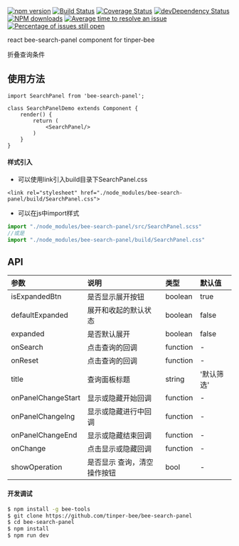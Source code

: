 [![npm version](https://img.shields.io/npm/v/bee-search-panel.svg)](https://www.npmjs.com/package/bee-search-panel)
[![Build Status](https://img.shields.io/travis/tinper-bee/bee-search-panel/master.svg)](https://travis-ci.org/tinper-bee/bee-search-panel)
[![Coverage Status](https://coveralls.io/repos/github/tinper-bee/bee-search-panel/badge.svg?branch=master)](https://coveralls.io/github/tinper-bee/bee-search-panel?branch=master)
[![devDependency Status](https://img.shields.io/david/dev/tinper-bee/bee-search-panel.svg)](https://david-dm.org/tinper-bee/bee-search-panel#info=devDependencies)
[![NPM downloads](http://img.shields.io/npm/dm/bee-search-panel.svg?style=flat)](https://npmjs.org/package/bee-search-panel)
[![Average time to resolve an issue](http://isitmaintained.com/badge/resolution/tinper-bee/bee-search-panel.svg)](http://isitmaintained.com/project/tinper-bee/bee-search-panel "Average time to resolve an issue")
[![Percentage of issues still open](http://isitmaintained.com/badge/open/tinper-bee/bee-search-panel.svg)](http://isitmaintained.com/project/tinper-bee/bee-search-panel "Percentage of issues still open")


react bee-search-panel component for tinper-bee

折叠查询条件

## 使用方法

```
import SearchPanel from 'bee-search-panel';

class SearchPanelDemo extends Component {
    render() {
        return (
            <SearchPanel/>
        )
    }
}
```
#### 样式引入
- 可以使用link引入build目录下SearchPanel.css
```
<link rel="stylesheet" href="./node_modules/bee-search-panel/build/SearchPanel.css">
```
- 可以在js中import样式
```js
import "./node_modules/bee-search-panel/src/SearchPanel.scss"
//或是
import "./node_modules/bee-search-panel/build/SearchPanel.css"
```


## API

|参数|说明|类型|默认值|
|:---|:-----|:----|:------|
|isExpandedBtn|是否显示展开按钮|boolean|true|
|defaultExpanded|展开和收起的默认状态|boolean|false|
|expanded|是否默认展开|boolean|false|
|onSearch|点击查询的回调|function|-|
|onReset|点击查询的回调|function|-|
|title|查询面板标题|string|'默认筛选'|
|onPanelChangeStart|显示或隐藏开始回调|function|-|
|onPanelChangeIng|显示或隐藏进行中回调|function|-|
|onPanelChangeEnd|显示或隐藏结束回调|function|-|
|onChange|点击显示或隐藏回调|function|-|
|showOperation|是否显示 查询，清空操作按钮|bool|-|

#### 开发调试

```sh
$ npm install -g bee-tools
$ git clone https://github.com/tinper-bee/bee-search-panel
$ cd bee-search-panel
$ npm install
$ npm run dev
```

